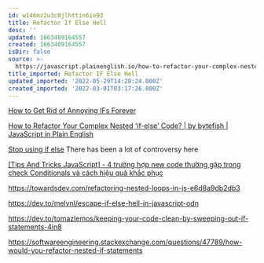 ```yaml
---
id: w146mz2u3c0jlhttin6io93
title: Refactor If Else Hell
desc: ''
updated: 1663409164557
created: 1663409164557
isDir: false
source: >-
  https://javascript.plainenglish.io/how-to-refactor-your-complex-nested-if-else-code-28aa162047d5
title_imported: Refactor IF Else Hell
updated_imported: '2022-05-29T14:28:24.000Z'
created_imported: '2022-03-01T03:17:26.000Z'
---
```



[How to Get Rid of Annoying IFs Forever](https://dev.to/mcsee/how-to-get-rid-of-annoying-ifs-forever-1jfg)


[How to Refactor Your Complex Nested ‘if-else’ Code? | by bytefish | JavaScript in Plain English](https://javascript.plainenglish.io/how-to-refactor-your-complex-nested-if-else-code-28aa162047d5)


[Stop using if else](https://dev.to/rjitsu/stop-using-if-else-264o) There has been a lot of controversy here

[[Tips And Tricks JavaScript] - 4 trường hợp new code thường gặp trong check Conditionals và cách hiệu quả khắc phục](https://anonystick.com/blog-developer/tips-and-tricks-javascript-better-javascript-conditionals-and-match-criteria-2019070423820437)



https://towardsdev.com/refactoring-nested-loops-in-js-e6d8a9db2db3

https://dev.to/melvnl/escape-if-else-hell-in-javascript-odn

https://dev.to/tomazlemos/keeping-your-code-clean-by-sweeping-out-if-statements-4in8

https://softwareengineering.stackexchange.com/questions/47789/how-would-you-refactor-nested-if-statements


